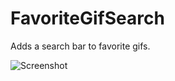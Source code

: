 # FavoriteGifSearch

Adds a search bar to favorite gifs.

![Screenshot](https://github.com/Tally-gay/Tallycord/assets/45497981/19552adc-d921-4153-976e-e9361dc8fdaf)
